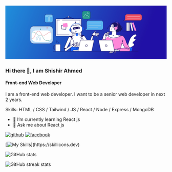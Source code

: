 ![Front-end Web Developer](https://raw.githubusercontent.com/ShishirPHS/shishirphs/main/images/banner/banner.jpg)

### Hi there 👋, I am Shishir Ahmed

#### Front-end Web Developer

I am a front-end web developer. I want to be a senior web developer in next 2 years.

Skills: HTML / CSS / Tailwind / JS / React / Node / Express / MongoDB

- 🌱 I’m currently learning React js
- 💬 Ask me about React js

[<img src='https://cdn.jsdelivr.net/npm/simple-icons@3.0.1/icons/github.svg' alt='github' height='40'>](https://github.com/ShishirPHS) [<img src='https://cdn.jsdelivr.net/npm/simple-icons@3.0.1/icons/facebook.svg' alt='facebook' height='40'>](https://www.facebook.com/shishir.ahmed.263)

[![My Skills](https://skillicons.dev/icons?i=html,css,js,tailwind,react,)](https://skillicons.dev)

![GitHub stats](https://github-readme-stats.vercel.app/api?username=ShishirPHS&show_icons=true)

![GitHub streak stats](https://streak-stats.demolab.com/?user=ShishirPHS)
